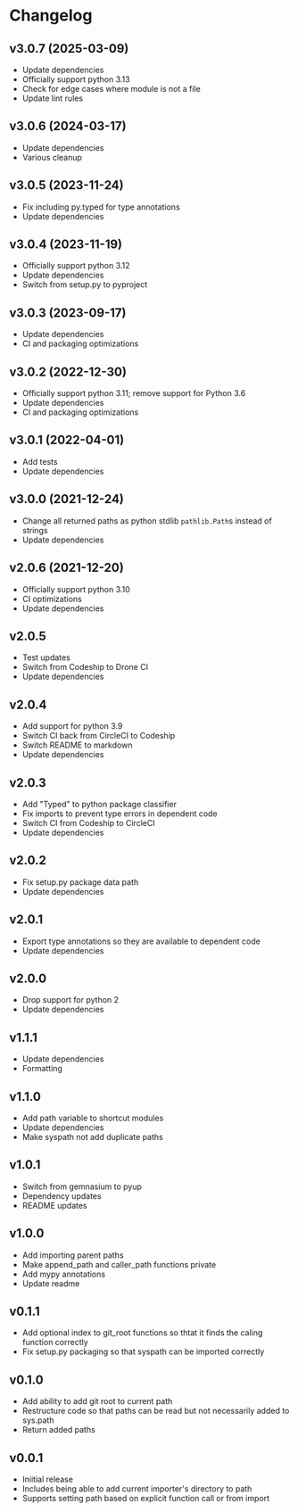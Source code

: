 Changelog
=========

v3.0.7 (2025-03-09)
-------------------

 - Update dependencies
 - Officially support python 3.13
 - Check for edge cases where module is not a file
 - Update lint rules


v3.0.6 (2024-03-17)
-------------------

 - Update dependencies
 - Various cleanup


v3.0.5 (2023-11-24)
-------------------

 - Fix including py.typed for type annotations
 - Update dependencies


v3.0.4 (2023-11-19)
-------------------

 - Officially support python 3.12
 - Update dependencies
 - Switch from setup.py to pyproject


v3.0.3 (2023-09-17)
-------------------

 - Update dependencies
 - CI and packaging optimizations


v3.0.2 (2022-12-30)
-------------------

 - Officially support python 3.11; remove support for Python 3.6
 - Update dependencies
 - CI and packaging optimizations


v3.0.1 (2022-04-01)
-------------------

 - Add tests
 - Update dependencies


v3.0.0 (2021-12-24)
-------------------

 - Change all returned paths as python stdlib `pathlib.Path`s instead of strings
 - Update dependencies


v2.0.6 (2021-12-20)
-------------------

 - Officially support python 3.10
 - CI optimizations
 - Update dependencies


v2.0.5
------

 - Test updates
 - Switch from Codeship to Drone CI
 - Update dependencies


v2.0.4
------

 - Add support for python 3.9
 - Switch CI back from CircleCI to Codeship
 - Switch README to markdown
 - Update dependencies


v2.0.3
------

 - Add "Typed" to python package classifier
 - Fix imports to prevent type errors in dependent code
 - Switch CI from Codeship to CircleCI
 - Update dependencies


v2.0.2
------

 - Fix setup.py package data path
 - Update dependencies


v2.0.1
------

 - Export type annotations so they are available to dependent code
 - Update dependencies


v2.0.0
------

 - Drop support for python 2
 - Update dependencies


v1.1.1
------

 - Update dependencies
 - Formatting


v1.1.0
------

 - Add path variable to shortcut modules
 - Update dependencies
 - Make syspath not add duplicate paths


v1.0.1
------

 - Switch from gemnasium to pyup
 - Dependency updates
 - README updates


v1.0.0
------

 - Add importing parent paths
 - Make append_path and caller_path functions private
 - Add mypy annotations
 - Update readme


v0.1.1
------

 - Add optional index to git_root functions so thtat it finds the caling function correctly
 - Fix setup.py packaging so that syspath can be imported correctly


v0.1.0
------

 - Add ability to add git root to current path
 - Restructure code so that paths can be read but not necessarily added to sys.path
 - Return added paths


v0.0.1
------

 - Iniitial release
 - Includes being able to add current importer's directory to path
 - Supports setting path based on explicit function call or from import
